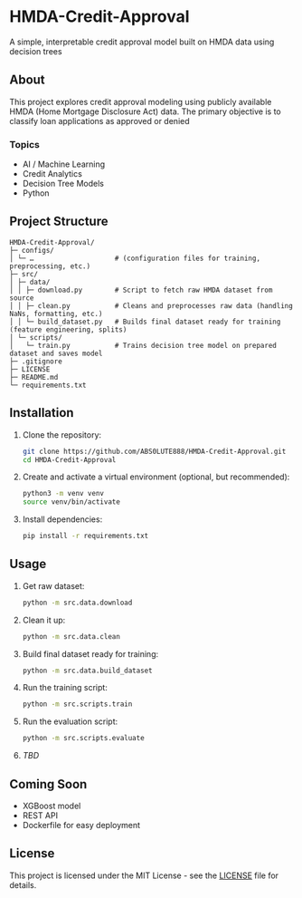 # HMDA-Credit-Approval

A simple, interpretable credit approval model built on HMDA data using decision trees

## About

This project explores credit approval modeling using publicly available HMDA (Home Mortgage Disclosure Act) data. The
primary objective is to classify loan applications as approved or denied

### Topics

- AI / Machine Learning
- Credit Analytics
- Decision Tree Models
- Python

## Project Structure

```
HMDA-Credit-Approval/
├─ configs/
│ └─ …                    # (configuration files for training, preprocessing, etc.)
├─ src/
│ ├─ data/
│ │ ├─ download.py        # Script to fetch raw HMDA dataset from source
│ │ ├─ clean.py           # Cleans and preprocesses raw data (handling NaNs, formatting, etc.)
│ │ └─ build_dataset.py   # Builds final dataset ready for training (feature engineering, splits)
│ └─ scripts/
│   └─ train.py           # Trains decision tree model on prepared dataset and saves model
├─ .gitignore
├─ LICENSE
├─ README.md
└─ requirements.txt
```

## Installation

1. Clone the repository:
   ```bash
   git clone https://github.com/ABS0LUTE888/HMDA-Credit-Approval.git
   cd HMDA-Credit-Approval
   ```

2. Create and activate a virtual environment (optional, but recommended):
    ```bash
    python3 -m venv venv
    source venv/bin/activate
    ```

3. Install dependencies:
    ```bash
    pip install -r requirements.txt
    ```

## Usage

1. Get raw dataset:
   ```bash
   python -m src.data.download
   ```

2. Clean it up:
   ```bash
   python -m src.data.clean
   ```

3. Build final dataset ready for training:
   ```bash
   python -m src.data.build_dataset
   ```

4. Run the training script:

   ```bash
   python -m src.scripts.train
   ```

5. Run the evaluation script:

   ```bash
   python -m src.scripts.evaluate
   ```

6. _TBD_

## Coming Soon

- XGBoost model
- REST API
- Dockerfile for easy deployment

## License

This project is licensed under the MIT License - see the [LICENSE](LICENSE) file for details.